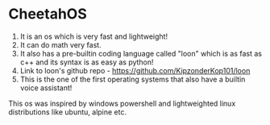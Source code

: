 # CheetahOS
1. It is an os which is very fast and lightweight!
2. It can do math very fast.
3. It also has a pre-builtin coding language called "loon" which is as fast as c++ and its syntax is as easy as python!
4. Link to loon's github repo - https://github.com/KipzonderKop101/loon
5. This is the one of the first operating systems that also have a builtin voice assistant!

This os was inspired by windows powershell and lightweighted linux distributions like ubuntu, alpine etc.
